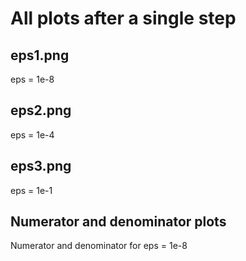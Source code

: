 # All plots after a single step

## eps1.png
eps = 1e-8

## eps2.png
eps = 1e-4

## eps3.png
eps = 1e-1

## Numerator and denominator plots
Numerator and denominator for eps = 1e-8